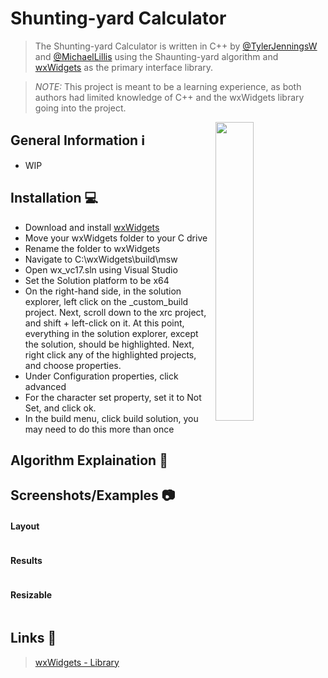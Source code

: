 # Shunting-yard Calculator

> The Shunting-yard Calculator is written in C++ by [@TylerJenningsW](https://github.com/TylerJenningsW) and [@MichaelLillis](https://github.com/MichaelLillis) using the Shaunting-yard algorithm and [wxWidgets](https://www.wxwidgets.org/) as the primary interface library. 

>*NOTE:* This project is meant to be a learning experience, as both authors had limited knowledge of C++ and the wxWidgets library going into the project.


<img src="https://user-images.githubusercontent.com/36655595/199161106-53c15023-eb94-423f-9e46-41289c02e22b.png" img align="right" width=35%>

## General Information ℹ️

- WIP

## Installation 💻

- Download and install [wxWidgets](https://www.wxwidgets.org/downloads/)
- Move your wxWidgets folder to your C drive
- Rename the folder to wxWidgets
- Navigate to C:\wxWidgets\build\msw
- Open wx_vc17.sln using Visual Studio
- Set the Solution platform to be x64
- On the right-hand side, in the solution explorer, left click on the _custom_build project. Next, scroll down to the xrc project, and shift + left-click on it. At this point, everything in the solution explorer, except the solution, should be highlighted. Next, right click any of the highlighted projects, and choose properties.
- Under Configuration properties, click advanced
- For the character set property, set it to Not Set, and click ok.
- In the build menu, click build solution, you may need to do this more than once

## Algorithm Explaination 🎥


## Screenshots/Examples 📷

#### Layout
<IMAGE>

#### Results
<IMAGE>

#### Resizable 
<IMAGE>
  

## Links 🔗

> [wxWidgets - Library](https://www.wxwidgets.org/)
